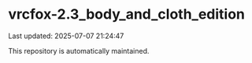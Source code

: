 # vrcfox-2.3_body_and_cloth_edition

Last updated: 2025-07-07 21:24:47

This repository is automatically maintained.
